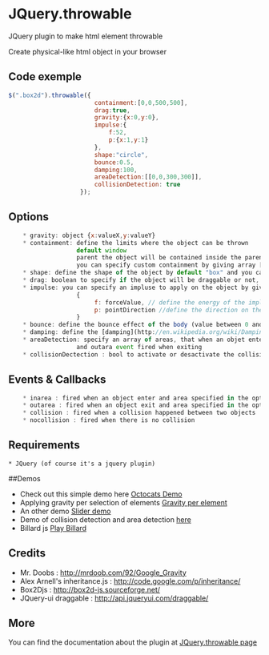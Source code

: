 JQuery.throwable
================

JQuery plugin to make html element throwable <br>

Create physical-like html object in your browser
## Code exemple
```javascript
$(".box2d").throwable({
                        containment:[0,0,500,500],
                        drag:true,
                        gravity:{x:0,y:0},
                        impulse:{
                            f:52,
                            p:{x:1,y:1}
                        },
                        shape:"circle",
                        bounce:0.5,
                        damping:100,
                        areaDetection:[[0,0,300,300]],
                        collisionDetection: true
                    });
```
## Options 
```javascript
    * gravity: object {x:valueX,y:valueY} 
    * containment: define the limits where the object can be thrown 
                   default window 
                   parent the object will be contained inside the parent
                   you can specify custom containment by giving array [x1,y1,x2,y2]
    * shape: define the shape of the object by default "box" and you can specify "circle"
    * drag: boolean to specify if the object will be draggable or not, by default true
    * impulse: you can specify an impluse to apply on the object by giving an object 
                   {
                        f: forceValue, // define the energy of the impluse (number)
                        p: pointDirection //define the direction on the impluse object like the gravity option
                   }
    * bounce: define the bounce effect of the body (value between 0 and 1) default 0, no bounce
    * damping: define the [damping](http://en.wikipedia.org/wiki/Damping) effect value from 0 to infini, default 0 
    * areaDetection: specify an array of areas, that when an objet enter those areas the event inarea is fired 
                   and outara event fired when exiting
    * collisionDectection : bool to activate or desactivate the collision detection 
```
## Events & Callbacks
```javascript
    * inarea : fired when an object enter and area specified in the option areaDetection
    * outarea : fired when an object exit and area specified in the option areaDetection
    * collision : fired when a collision happened between two objects 
    * nocollision : fired when there is no collision 
```
## Requirements
    * JQuery (of course it's a jquery plugin)


##Demos
* Check out this simple demo here [Octocats Demo](http://benahm.github.com/jquery.throwable/octocats.html)<br>
* Applying gravity per selection of elements [Gravity per element](http://benahm.github.com/jquery.throwable/gravityperelement.html)
* An other demo [Slider demo](http://benahm.github.com/jquery.throwable/slider.html)<br>
* Demo of collision detection and area detection [here](http://benahm.github.com/jquery.throwable/demoevents.html)
* Billard js [Play Billard](http://benahm.github.io/jquery.throwable/billardjs.html)

## Credits
* Mr. Doobs : http://mrdoob.com/92/Google_Gravity
* Alex Arnell's inheritance.js : http://code.google.com/p/inheritance/
* Box2Djs : http://box2d-js.sourceforge.net/
* JQuery-ui draggable : http://api.jqueryui.com/draggable/

## More
You can find the documentation about the plugin at [JQuery.throwable page](http://benahm.github.com/jquery.throwable/)

